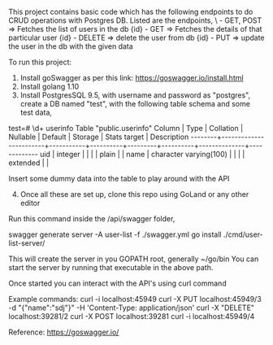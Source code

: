 This project contains basic code which has the following endpoints to do CRUD operations with Postgres DB. Listed are the endpoints,
\ - GET, POST => Fetches the list of users in the db
\{id} - GET => Fetches the details of that particular user
\{id} - DELETE => delete the user from db
\{id} - PUT => update the user in the db with the given data


To run this project:
1) Install goSwagger as per this link: https://goswagger.io/install.html
2) Install golang 1.10
3) Install PostgresSQL 9.5, with username and password as "postgres", create a DB named "test", with the following table schema and some test data,

test=# \d+ userinfo
                                         Table "public.userinfo"
 Column |          Type          | Collation | Nullable | Default | Storage  | Stats target | Description
--------+------------------------+-----------+----------+---------+----------+--------------+-------------
 uid    | integer                |           |          |         | plain    |              |
 name   | character varying(100) |           |          |         | extended |              |

Insert some dummy data into the table to play around with the API

4) Once all these are set up, clone this repo using GoLand or any other editor

Run this command inside the /api/swagger folder,

swagger generate server -A user-list -f ./swagger.yml
go install ./cmd/user-list-server/

This will create the server in you GOPATH root, generally ~/go/bin
You can start the server by running that executable in the above path.

Once started you can interact with the API's using curl command

Example commands:
curl -i localhost:45949
curl -X PUT localhost:45949/3 -d "{\"name\":\"sdj\"}" -H 'Content-Type: application/json'
curl -X "DELETE" localhost:39281/2
curl -X POST localhost:39281
curl -i localhost:45949/4

Reference:
https://goswagger.io/
